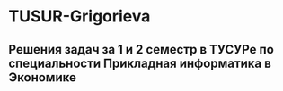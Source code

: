 # TUSUR-Grigorieva
## Решения задач за 1 и 2 семестр в ТУСУРе по специальности Прикладная информатика в Экономике

